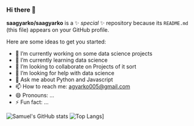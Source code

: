 ### Hi there 👋


**saagyarko/saagyarko** is a ✨ _special_ ✨ repository because its `README.md` (this file) appears on your GitHub profile.

Here are some ideas to get you started:

- 🔭 I’m currently working on some data science projects
- 🌱 I’m currently learning data science 
- 👯 I’m looking to collaborate on Projects of it sort
- 🤔 I’m looking for help with data science
- 💬 Ask me about Python and Javascript 
- 📫 How to reach me: agyarko005@gmail.com
- 😄 Pronouns: ...
- ⚡ Fun fact: ...

![Samuel's GitHub stats](https://github-readme-stats.vercel.app/api?username=saagyarko&show_icons=true&theme=merko)
![Top Langs](https://github-readme-stats.vercel.app/api/top-langs/?username=saagyarko&layout=compact)]

